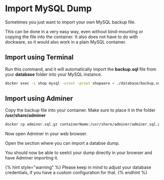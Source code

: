 # Import MySQL Dump

Sometimes you just want to import your own MySQL backup file.

This can be done in a very easy way, even without bind-mounting or copying the file into the container. It also does not have to do with dockware, so it would also work in a plain MySQL container.



## Import using Terminal

Run this command, and it will automatically import the **backup.sql** file from your **database** folder into your MySQL instance.

```bash
docker exec -i shop mysql -uroot -proot shopware < ./database/backup.sql
```

## Import using Adminer

Copy the backup file into your container. Make sure to place it in the folder **/usr/share/adminer**

```bash
docker cp adminer.sql.gz containerName:/usr/share/adminer/adminer.sql.gz

```

Now open Adminer in your web browser.

Open the section where you can import a databse dump.

You should now be able to seelct your dump directly in your browser and have Adminer importing it.



{% hint style="warning" %}
Please keep in mind to adjust your database credentials, if you have a custom configuration for that.
{% endhint %}

